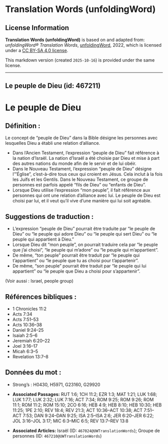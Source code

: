 # Translation Words (unfoldingWord)

## License Information

**Translation Words (unfoldingWord)** is based on and adapted from: _unfoldingWord® Translation Words_, [unfoldingWord](https://unfoldingword.org/utw), 2022, which is licensed under a [CC BY-SA 4.0 license](https://creativecommons.org/licenses/by-sa/4.0/legalcode.en).

This markdown version (created `2025-10-16`) is provided under the same license.



--------------------------------

## Le peuple de Dieu (id: 467211)

Le peuple de Dieu
=================

Définition :
------------

Le concept de “peuple de Dieu” dans la Bible désigne les personnes avec lesquelles Dieu a établi une relation d’alliance.

* Dans l’Ancien Testament, l’expression “peuple de Dieu” fait référence à la nation d’Israël. La nation d’Israël a été choisie par Dieu et mise à part des autres nations du monde afin de le servir et de lui obéir.
* Dans le Nouveau Testament, l’expression “peuple de Dieu” désigne l’”Église”, c’est\-à\-dire tous ceux qui croient en Jésus. Cela inclut à la fois les Juifs et les Gentils. Dans le Nouveau Testament, ce groupe de personnes est parfois appelé “fils de Dieu” ou “enfants de Dieu”.
* Lorsque Dieu utilise l’expression “mon peuple”, il fait référence aux personnes qui ont une relation d’alliance avec lui. Le peuple de Dieu est choisi par lui, et il veut qu’il vive d’une manière qui lui soit agréable.

Suggestions de traduction :
---------------------------

* L’expression “peuple de Dieu” pourrait être traduite par “le peuple de Dieu” ou “le peuple qui adore Dieu” ou “le peuple qui sert Dieu” ou “le peuple qui appartient à Dieu.”
* Lorsque Dieu dit “mon peuple”, on pourrait traduire cela par “le peuple que j’ai choisi”, “le peuple qui m’adore” ou “le peuple qui m’appartient”.
* De même, “ton peuple” pourrait être traduit par “le peuple qui t’appartient” ou “le peuple que tu as choisi pour t’appartenir”.
* De même, “son peuple” pourrait être traduit par “le peuple qui lui appartient” ou “le peuple que Dieu a choisi pour s’appartenir”.

(Voir aussi : Israel, people group)

Références bibliques :
----------------------

* 1 Chronicles 11:2
* Acts 7:34
* Acts 7:51–53
* Acts 10:36–38
* Daniel 9:24–25
* Isaiah 2:5–6
* Jeremiah 6:20–22
* Joel 3:16–17
* Micah 6:3–5
* Revelation 13:7–8

Données du mot :
----------------

* Strong’s : H0430, H5971, G23160, G29920

* **Associated Passages:** RUT 1:6; 1CH 11:2; EZR 1:3; MAT 1:21; LUK 1:68; LUK 1:77; LUK 2:32; LUK 7:16; ACT 7:34; ROM 9:25; ROM 9:26; ROM 11:1; ROM 11:2; ROM 15:10; 2CO 6:16; HEB 4:9; HEB 8:10; HEB 10:30; HEB 11:25; 1PE 2:10; REV 18:4; REV 21:3; ACT 10:36–ACT 10:38; ACT 7:51–ACT 7:53; DAN 9:24–DAN 9:25; ISA 2:5–ISA 2:6; JER 6:20–JER 6:22; JOL 3:16–JOL 3:17; MIC 6:3–MIC 6:5; REV 13:7–REV 13:8
* **Associated Articles:** Israël (ID: `467024@UWTranslationWords`); Groupe de personnes (ID: `467210@UWTranslationWords`)

